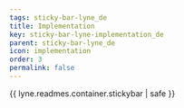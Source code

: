 ```yaml
---
tags: sticky-bar-lyne_de
title: Implementation
key: sticky-bar-lyne-implementation_de
parent: sticky-bar-lyne_de
icon: implementation
order: 3
permalink: false  
---
```

{{ lyne.readmes.container.stickybar | safe }}


